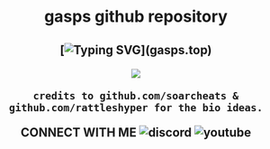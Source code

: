 <h1 align="center">
gasps github repository

  
<h2 align="center">
    
[![Typing SVG](https://readme-typing-svg.herokuapp.com?duration=3000&center=true&width=450&lines=gasps.top;gasps.xyz;gasps.lol;gasps.win;)](gasps.top)


<p align='center'><a href="#"><img height=auto width=auto src="https://discord.c99.nl/widget/theme-4/950217321253859350.png" height="1000px"/></a></p>
    
    credits to github.com/soarcheats & github.com/rattleshyper for the bio ideas.
  
  
  CONNECT WITH ME
![discord](https://github.com/gasps/gasps/assets/60119170/17e001eb-a5d7-45d9-a03e-da8487484620)
![youtube](https://github.com/gasps/gasps/assets/60119170/a0e8c0ce-0196-4b54-ab5a-314d747e74dc)

